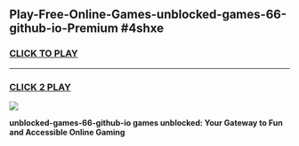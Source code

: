 
## Play-Free-Online-Games-unblocked-games-66-github-io-Premium #4shxe
<h3>
<a href="https://premium.freeplayer.one?title=unblocked-games-66-github-io&ref=8M">CLICK TO PLAY</a></h3>
<hr>

<h3>
<a href="https://premium.freeplayer.one?title=unblocked-games-66-github-io&ref=8M">CLICK 2 PLAY</a>
  
</h3>

<a href="https://premium.freeplayer.one?title=unblocked-games-66-github-io&ref=8M"><img src="https://clearcache.store/games.png"></a>


**unblocked-games-66-github-io games unblocked: Your Gateway to Fun and Accessible Online Gaming**
